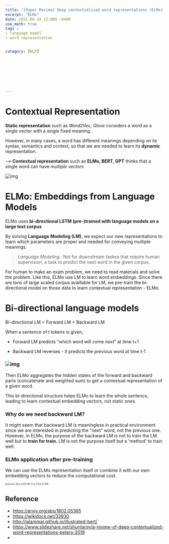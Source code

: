 ```yaml
---
title: "[Paper Review] Deep contextualized word representations (ELMo)"
excerpt: "ELMo"
date: 2021-06-10 22:000 -0400
use_math: true
tags :
- language model
- word representation


category: [NLP]








---
```




# Contextual Representation 

**Static representation** such as *Word2Vec, Glove* considers a word as a single vector with a single fixed meaning.

However, in many cases, a word has different meanings depending on its syntax, semantics and context, so  that we are needed to learn its **dynamic** representation. 

--> **Contextual representation** such as **ELMo, BERT, GPT** thinks that a single word can have *multiple vectors*



![img](/Users/seungmi/workspace/studying/Seungmi122.github.io/assets/2021-06-10-elmo1.png)



# ELMo: Embeddings from Language Models

ELMo uses **bi-directional LSTM (pre-)trained with language models on a large text corpus**

By solving **Language Modeling (LM)**, we expect our new representations to learn which parameters are proper and needed for conveying multiple meanings.

> *Language Modeling* : Not for downstream taskes that require human supervision, a task to predict the next word in the given corpus. 

For human to make an exam problem, we need to read materials and solve the problem. Like this, ELMo use LM to learn word embeddings. Since there are tons of large scaled corpus availlable for LM, we pre-train the bi-directional model on those data to learn contextual representation - ELMo. 





# Bi-directional language models

Bi-directional LM = Forward LM + Backward LM

When a sentence of *t* tokens is given,

- Forward LM predicts "which word will come *next*" at time t+1

- Backward LM reverses - it predicts the *previous* word at time t-1

  

### ![img](/Users/seungmi/workspace/studying/Seungmi122.github.io/assets/2021-06-09-elmo1.png)



Then ELMo aggregates the hidden states of the forward and backward parts (concatenate and weighted sum) to get a contextual representation of a given word.

This bi-directional structure helps ELMo to learn the whole sentence, leading to learn contextual embedding vectors, not static ones.





### Why do we need backward LM?

It might seem that backward LM is meaningless in practical environment since we are interested in predicting the "next" word, not the previous one. However, in ELMo, the purpose of the backward LM is not to train the LM well but to **train for train.** LM is not the purpose itself but a 'method' to train well.



### ELMo application after pre-training

We can use the ELMo representation itself or combine it with our own embedding vectors to reduce the computational cost.



<img src="/Users/seungmi/Library/Application Support/typora-user-images/Screen Shot 2021-06-11 at 11.54.27 PM.png" alt="Screen Shot 2021-06-11 at 11.54.27 PM" style="zoom:50%;" />



## Reference

- https://arxiv.org/abs/1802.05365
- https://wikidocs.net/33930
- http://jalammar.github.io/illustrated-bert/
- https://www.slideshare.net/shuntaroy/a-review-of-deep-contextualized-word-representations-peters-2018
- 
